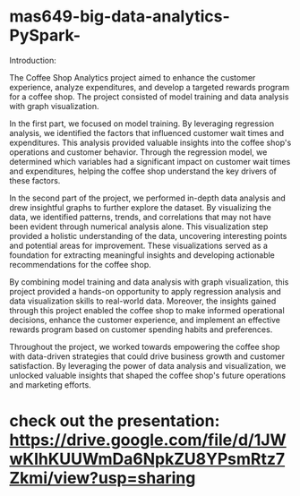 # mas649-big-data-analytics-PySpark-

Introduction:

The Coffee Shop Analytics project aimed to enhance the customer experience, analyze expenditures, and develop a targeted rewards program for a coffee shop. The project consisted of model training and data analysis with graph visualization.

In the first part, we focused on model training. By leveraging regression analysis, we identified the factors that influenced customer wait times and expenditures. This analysis provided valuable insights into the coffee shop's operations and customer behavior. Through the regression model, we determined which variables had a significant impact on customer wait times and expenditures, helping the coffee shop understand the key drivers of these factors.

In the second part of the project, we performed in-depth data analysis and drew insightful graphs to further explore the dataset. By visualizing the data, we identified patterns, trends, and correlations that may not have been evident through numerical analysis alone. This visualization step provided a holistic understanding of the data, uncovering interesting points and potential areas for improvement. These visualizations served as a foundation for extracting meaningful insights and developing actionable recommendations for the coffee shop.

By combining model training and data analysis with graph visualization, this project provided a hands-on opportunity to apply regression analysis and data visualization skills to real-world data. Moreover, the insights gained through this project enabled the coffee shop to make informed operational decisions, enhance the customer experience, and implement an effective rewards program based on customer spending habits and preferences.

Throughout the project, we worked towards empowering the coffee shop with data-driven strategies that could drive business growth and customer satisfaction. By leveraging the power of data analysis and visualization, we unlocked valuable insights that shaped the coffee shop's future operations and marketing efforts.

# check out the presentation: https://drive.google.com/file/d/1JWwKIhKUUWmDa6NpkZU8YPsmRtz7Zkmi/view?usp=sharing
